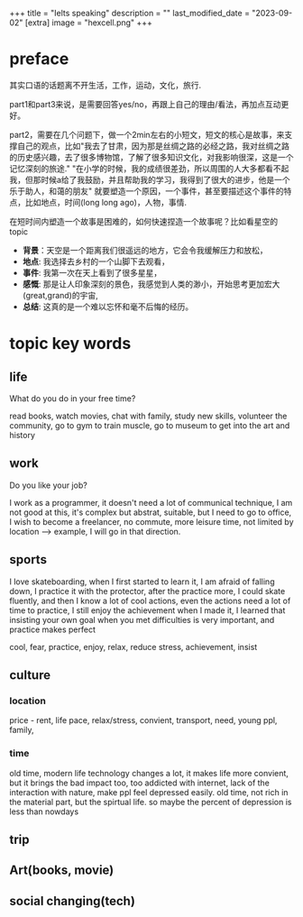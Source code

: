 +++
title = "Ielts speaking"
description = ""
last_modified_date = "2023-09-02"
[extra]
image = "hexcell.png"
+++

# preface

其实口语的话题离不开生活，工作，运动，文化，旅行.

part1和part3来说，是需要回答yes/no，再跟上自己的理由/看法，再加点互动更好。

part2，需要在几个问题下，做一个2min左右的小短文，短文的核心是故事，来支撑自己的观点，比如"我去了甘肃，因为那是丝绸之路的必经之路，我对丝绸之路的历史感兴趣，去了很多博物馆，了解了很多知识文化，对我影响很深，这是一个记忆深刻的旅途." "在小学的时候，我的成绩很差劲，所以周围的人大多都看不起我，但那时候a给了我鼓励，并且帮助我的学习，我得到了很大的进步，他是一个乐于助人，和蔼的朋友" 就要塑造一个原因，一个事件，甚至要描述这个事件的特点，比如地点，时间(long long ago)，人物，事情.

在短时间内塑造一个故事是困难的，如何快速捏造一个故事呢？比如看星空的topic
- **背景**：天空是一个距离我们很遥远的地方，它会令我缓解压力和放松，
- **地点**: 我选择去乡村的一个山脚下去观看，
- **事件**: 我第一次在天上看到了很多星星，
- **感慨**: 那是让人印象深刻的景色，我感觉到人类的渺小，开始思考更加宏大(great,grand)的宇宙,
- **总结**: 这真的是一个难以忘怀和毫不后悔的经历。


# topic key words

## life

What do you do in your free time?

read books, watch movies, chat with family, study new skills, volunteer the community, go to gym to train muscle,
go to museum to get into the art and history

## work

Do you like your job?

I work as a programmer, it doesn't need a lot of communical technique, I am not good at this, it's complex but abstrat, suitable, but I need to go to office, I wish to become a freelancer, no commute, more leisure time, not limited by location --> example, I will go in that direction.

## sports

I love skateboarding, when I first started to learn it, I am afraid of falling down, I practice it with the protector, after the practice more, I could skate fluently, and then I know a lot of cool actions, even the actions need a lot of time to practice, I still enjoy the achievement when I made it, I learned that insisting your own goal when you met difficulties is very important, and practice makes perfect

cool, fear, practice, enjoy, relax, reduce stress, achievement, insist

## culture

### location

price - rent, life pace, relax/stress, convient, transport, need, young ppl, family,

### time

old time, modern life
technology changes a lot, it makes life more convient, but it brings the bad impact too, too addicted with internet, lack of the interaction with nature, make ppl feel depressed easily.
old time, not rich in the material part, but the spirtual life. so maybe the percent of depression is less than nowdays

## trip

## Art(books, movie)


## social changing(tech)
